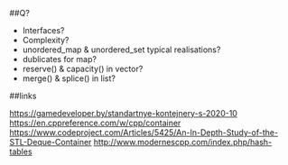 ##Q?

- Interfaces?
- Complexity?
- unordered_map & unordered_set typical realisations?
- dublicates for map?
- reserve() & capacity() in vector?
- merge() & splice() in list?

##links

https://gamedeveloper.by/standartnye-kontejnery-s-2020-10
https://en.cppreference.com/w/cpp/container 
https://www.codeproject.com/Articles/5425/An-In-Depth-Study-of-the-STL-Deque-Container
http://www.modernescpp.com/index.php/hash-tables

